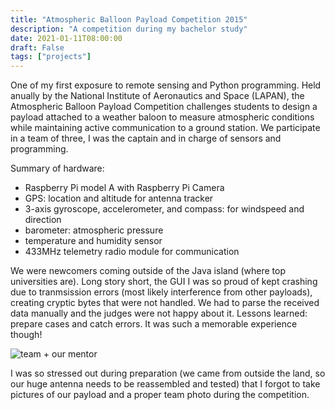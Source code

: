 ```yaml
---
title: "Atmospheric Balloon Payload Competition 2015"
description: "A competition during my bachelor study"
date: 2021-01-11T08:00:00
draft: False
tags: ["projects"]
---
```



One of my first exposure to remote sensing and Python programming. Held anually by the National Institute of Aeronautics and Space (LAPAN), the Atmospheric Balloon Payload Competition challenges students to design a payload attached to a weather baloon to measure atmospheric conditions while maintaining active communication to a ground station. We participate in a team of three, I was the captain and in charge of sensors and programming.

Summary of hardware:
- Raspberry Pi model A with Raspberry Pi Camera
- GPS: location and altitude for antenna tracker
- 3-axis gyroscope, accelerometer, and compass: for windspeed and direction
- barometer: atmospheric pressure
- temperature and humidity sensor
- 433MHz telemetry radio module for communication


We were newcomers coming outside of the Java island (where top universities are). Long story short, the GUI I was so proud of kept crashing due to tranmsission errors (most likely interference from other payloads), creating cryptic bytes that were not handled. We had to parse the received data manually and the judges were not happy about it. Lessons learned: prepare cases and catch errors. It was such a memorable experience though!

![team + our mentor](/projects/kombat-2015/team.jpg)

I was so stressed out during preparation (we came from outside the land, so our huge antenna needs to be reassembled and tested) that I forgot to take pictures of our payload and a proper team photo during the competition.